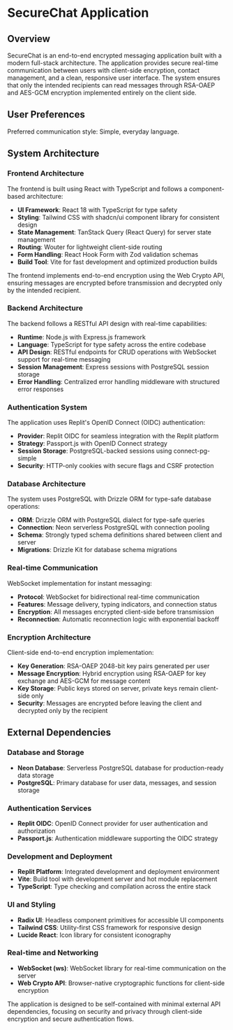 # SecureChat Application

## Overview

SecureChat is an end-to-end encrypted messaging application built with a modern full-stack architecture. The application provides secure real-time communication between users with client-side encryption, contact management, and a clean, responsive user interface. The system ensures that only the intended recipients can read messages through RSA-OAEP and AES-GCM encryption implemented entirely on the client side.

## User Preferences

Preferred communication style: Simple, everyday language.

## System Architecture

### Frontend Architecture
The frontend is built using React with TypeScript and follows a component-based architecture:
- **UI Framework**: React 18 with TypeScript for type safety
- **Styling**: Tailwind CSS with shadcn/ui component library for consistent design
- **State Management**: TanStack Query (React Query) for server state management
- **Routing**: Wouter for lightweight client-side routing
- **Form Handling**: React Hook Form with Zod validation schemas
- **Build Tool**: Vite for fast development and optimized production builds

The frontend implements end-to-end encryption using the Web Crypto API, ensuring messages are encrypted before transmission and decrypted only by the intended recipient.

### Backend Architecture
The backend follows a RESTful API design with real-time capabilities:
- **Runtime**: Node.js with Express.js framework
- **Language**: TypeScript for type safety across the entire codebase
- **API Design**: RESTful endpoints for CRUD operations with WebSocket support for real-time messaging
- **Session Management**: Express sessions with PostgreSQL session storage
- **Error Handling**: Centralized error handling middleware with structured error responses

### Authentication System
The application uses Replit's OpenID Connect (OIDC) authentication:
- **Provider**: Replit OIDC for seamless integration with the Replit platform
- **Strategy**: Passport.js with OpenID Connect strategy
- **Session Storage**: PostgreSQL-backed sessions using connect-pg-simple
- **Security**: HTTP-only cookies with secure flags and CSRF protection

### Database Architecture
The system uses PostgreSQL with Drizzle ORM for type-safe database operations:
- **ORM**: Drizzle ORM with PostgreSQL dialect for type-safe queries
- **Connection**: Neon serverless PostgreSQL with connection pooling
- **Schema**: Strongly typed schema definitions shared between client and server
- **Migrations**: Drizzle Kit for database schema migrations

### Real-time Communication
WebSocket implementation for instant messaging:
- **Protocol**: WebSocket for bidirectional real-time communication
- **Features**: Message delivery, typing indicators, and connection status
- **Encryption**: All messages encrypted client-side before transmission
- **Reconnection**: Automatic reconnection logic with exponential backoff

### Encryption Architecture
Client-side end-to-end encryption implementation:
- **Key Generation**: RSA-OAEP 2048-bit key pairs generated per user
- **Message Encryption**: Hybrid encryption using RSA-OAEP for key exchange and AES-GCM for message content
- **Key Storage**: Public keys stored on server, private keys remain client-side only
- **Security**: Messages are encrypted before leaving the client and decrypted only by the recipient

## External Dependencies

### Database and Storage
- **Neon Database**: Serverless PostgreSQL database for production-ready data storage
- **PostgreSQL**: Primary database for user data, messages, and session storage

### Authentication Services
- **Replit OIDC**: OpenID Connect provider for user authentication and authorization
- **Passport.js**: Authentication middleware supporting the OIDC strategy

### Development and Deployment
- **Replit Platform**: Integrated development and deployment environment
- **Vite**: Build tool with development server and hot module replacement
- **TypeScript**: Type checking and compilation across the entire stack

### UI and Styling
- **Radix UI**: Headless component primitives for accessible UI components
- **Tailwind CSS**: Utility-first CSS framework for responsive design
- **Lucide React**: Icon library for consistent iconography

### Real-time and Networking
- **WebSocket (ws)**: WebSocket library for real-time communication on the server
- **Web Crypto API**: Browser-native cryptographic functions for client-side encryption

The application is designed to be self-contained with minimal external API dependencies, focusing on security and privacy through client-side encryption and secure authentication flows.